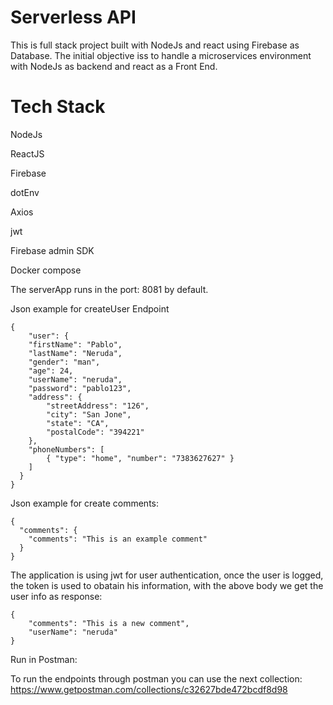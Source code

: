 # Serverless API

This is full stack project built with NodeJs and react using Firebase as Database. The initial objective iss to handle a microservices environment with NodeJs as backend and react as a Front End.

# Tech Stack

NodeJs

ReactJS

Firebase

dotEnv

Axios

jwt

Firebase admin SDK

Docker compose

The serverApp runs in the port: 8081 by default.

Json example for createUser Endpoint

```
{
    "user": {
    "firstName": "Pablo",
    "lastName": "Neruda",
    "gender": "man",
    "age": 24,
    "userName": "neruda",
    "password": "pablo123",
    "address": {
        "streetAddress": "126",
        "city": "San Jone",
        "state": "CA",
        "postalCode": "394221"
    },
    "phoneNumbers": [
        { "type": "home", "number": "7383627627" }
    ]
  }
}
```

Json example for create comments:
```
{
  "comments": {
    "comments": "This is an example comment"
  }
}
```

The application is using jwt for user authentication, once the user is logged, the token is used to obatain his information, with the above body we get the user info as response:
```
{
    "comments": "This is a new comment",
    "userName": "neruda"
}
```
Run in Postman:

To run the endpoints through postman you can use the next collection: https://www.getpostman.com/collections/c32627bde472bcdf8d98
